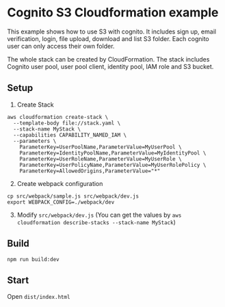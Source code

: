 # Cognito S3 Cloudformation example

This example shows how to use S3 with cognito. It includes sign up, email verification, login, file upload, download and list S3 folder. Each cognito user can only access their own folder.

The whole stack can be created by CloudFormation. The stack includes Cognito user pool, user pool client, identity pool, IAM role and S3 bucket.

## Setup

1. Create Stack

```
aws cloudformation create-stack \
  --template-body file://stack.yaml \
  --stack-name MyStack \
  --capabilities CAPABILITY_NAMED_IAM \
  --parameters \
    ParameterKey=UserPoolName,ParameterValue=MyUserPool \
    ParameterKey=IdentityPoolName,ParameterValue=MyIdentityPool \
    ParameterKey=UserRoleName,ParameterValue=MyUserRole \
    ParameterKey=UserPolicyName,ParameterValue=MyUserRolePolicy \
    ParameterKey=AllowedOrigins,ParameterValue="*"
```

2. Create webpack configuration

```
cp src/webpack/sample.js src/webpack/dev.js
export WEBPACK_CONFIG=./webpack/dev
```

3. Modify `src/webpack/dev.js` (You can get the values by `aws cloudformation describe-stacks --stack-name MyStack`)

## Build

```
npm run build:dev
```

## Start

Open `dist/index.html`
